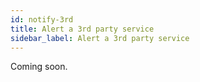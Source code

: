 ```yaml
---
id: notify-3rd
title: Alert a 3rd party service
sidebar_label: Alert a 3rd party service
---
```


Coming soon.